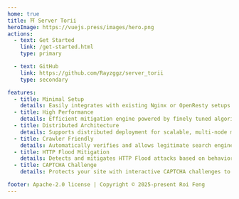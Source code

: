 ```yaml
---
home: true
title: ⛩️ Server Torii
heroImage: https://vuejs.press/images/hero.png
actions:
  - text: Get Started
    link: /get-started.html
    type: primary

  - text: GitHub
    link: https://github.com/Rayzggz/server_torii
    type: secondary

features:
  - title: Minimal Setup
    details: Easily integrates with existing Nginx or OpenResty setups — no need for extra proxy services
  - title: High Performance
    details: Efficient mitigation engine powered by finely tuned algorithms to handle massive traffic surges
  - title: Distributed Architecture
    details: Supports distributed deployment for scalable, multi-node mitigation — ideal for high-volume environments
  - title: Crawler Friendly
    details: Automatically verifies and allows legitimate search engine bots to avoid blocking beneficial traffic
  - title: HTTP Flood Mitigation
    details: Detects and mitigates HTTP Flood attacks based on behavioral analysis
  - title: CAPTCHA Challenge
    details: Protects your site with interactive CAPTCHA challenges to block malicious traffic

footer: Apache-2.0 license | Copyright © 2025-present Roi Feng
---
```

